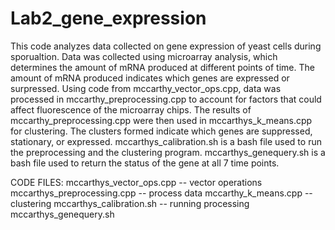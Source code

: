# Lab2_gene_expression

This code analyzes data collected on gene expression of yeast cells during sporualtion. Data was collected using microarray analysis, which determines the amount of mRNA produced at different points of time. The amount of mRNA produced indicates which genes are expressed or surpressed. Using code from mccarthy_vector_ops.cpp, data was processed in mccarthy_preprocessing.cpp to account for factors that could affect fluorescence of the microarray chips. The results of mccarthy_preprocessing.cpp were then used in mccarthys_k_means.cpp for clustering. The clusters formed indicate which genes are suppressed, stationary, or expressed. mccarthys_calibration.sh is a bash file used to run the preprocessing and the clustering program. mccarthys_genequery.sh is a bash file used to return the status of the gene at all 7 time points.


CODE FILES:
mccarthys_vector_ops.cpp -- vector operations
mccarthys_preprocessing.cpp -- process data
mccarthy_k_means.cpp -- clustering 
mccarthys_calibration.sh -- running processing 
mccarthys_genequery.sh
